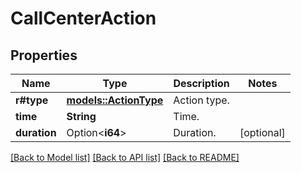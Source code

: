 # CallCenterAction

## Properties

Name | Type | Description | Notes
------------ | ------------- | ------------- | -------------
**r#type** | [**models::ActionType**](ActionType.md) | Action type. | 
**time** | **String** | Time. | 
**duration** | Option<**i64**> | Duration. | [optional]

[[Back to Model list]](../README.md#documentation-for-models) [[Back to API list]](../README.md#documentation-for-api-endpoints) [[Back to README]](../README.md)


